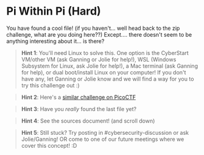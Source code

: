 # Pi Within Pi (Hard)

You have found a cool file! (if you haven't... well head back to the zip challenge, what are you doing here??) Except.... there doesn't seem to be anything interesting about it... is there?

> **Hint 1**: You'll need Linux to solve this. One option is the CyberStart VM/other VM (ask Ganning or Jolie for help!), WSL (Windows Subsystem for Linux, ask Jolie for help!), a Mac terminal (ask Ganning for help), or dual boot/install Linux on your computer! If you don't have any, let Ganning or Jolie know and we will find a way for you to try this challenge out :)

> **Hint 2**: Here's a [similar challenge on PicoCTF](https://play.picoctf.org/practice/challenge/129?page=1&search=matr)

> **Hint 3**: Have you *really* found the last file yet?

> **Hint 4**: See the sources document! (and scroll down)

> **Hint 5**: Still stuck? Try posting in #cybersecurity-discussion or ask Jolie/Ganning! OR come to one of our future meetings where we cover this concept! :D
